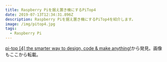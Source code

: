 ```yaml
---
title: Raspberry Piを据え置き機にするPiTop4
date: 2019-07-13T12:34:31.896Z
description: Raspberry Piを据え置き機にするPiTop4を紹介します。
image: /img/pitop4.jpg
tags:
  - Raspberry Pi
---
```

[pi-top [4] the smarter way to design, code & make anything!](https://www.kickstarter.com/projects/pi-top/pi-top-4-the-new-go-anywhere-do-anything-computer/description)から発見。画像もここから転載。
